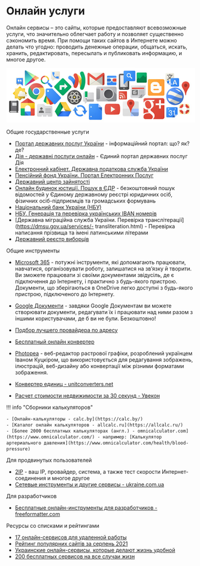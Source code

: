 # Онлайн услуги

Онлайн сервисы – это сайты, которые предоставляют всевозможные услуги, что значительно облегчает работу и позволяет существенно сэкономить время. При помощи таких сайтов в Интернете можно делать что угодно: проводить денежные операции, общаться, искать, хранить, редактировать, пересылать и публиковать информацию, и многое другое.

![Онлайн услуги](./../../assets/images/online-services.jpg)

Общие государственные услуги

- [Портал державних послуг України](https://igov.org.ua/) - інформаційний портал: що? як? де?
- [Дія - державні послуги онлайн](https://diia.gov.ua/) - Єдиний портал державних послуг Дія
- [Електронний кабінет. Державна податкова служба України](https://cabinet.tax.gov.ua/)
- [Пенсійний фонд України. Портал Електронних Послуг](https://portal.pfu.gov.ua/)
- [Державний центр зайнятості](https://www.dcz.gov.ua/)
- [Онлайн будинок юстиції. Пошук в ЄДР](https://online.minjust.gov.ua/edr-search/) - безкоштовний пошук відомостей у Єдиному державному реєстрі юридичних осіб, фізичних осіб-підприємців та громадських формувань
- [Національний банк України (НБУ)](https://bank.gov.ua/)
- [НБУ. Генерація та перевірка українських IBAN номерів](https://bank.gov.ua/ua/iban)
- [Державна міграційна служба України. Перевірка транслітерації](https://dmsu.gov.ua/services/- transliteration.html) - Перевірка написання прізвища та імені латинськими літерами
- [Державний реєстр виборців](https://www.drv.gov.ua/)

Общие инструменты

- [Microsoft 365](https://www.microsoft.com/uk-ua/microsoft-365) - потужні інструменти, які допомагають працювати, навчатися, організовувати роботу, залишатися на зв’язку й творити. Ви зможете працювати зі своїми документами звідусіль, де є підключення до Інтернету, і практично з будь-якого пристрою. Документи, що зберігаються в OneDrive легко доступні з будь-якого пристрою, підключеного до Інтернету.
- [Google Документи](https://www.google.com/intl/uk_ua/docs/about/) - завдяки Google Документам ви можете створювати документи, редагувати їх і працювати над ними разом з іншими користувачами, де б ви не були. Безкоштовно!

- [Подбор лучшего провайдера по адресу](http://www.multitest.ua/)
- [Бесплатный онлайн конвертер](https://www.online-convert.com/ru/)
- [Photopea](https://www.photopea.com/) - веб-редактор растрової графіки, розроблений українцем Іваном Куцкіром, що використовується для редагування зображень, ілюстрацій, веб-дизайну або конвертації між різними форматами зображення.
- [Конвертер единиц - unitconverters.net](https://www.unitconverters.net/)
- [Расчет стоимости недвижимости за 30 секунд - Увекон](https://www.uvecon.ua/ru/otsiniti-neruhomist.html)

!!! info "Сборники калькуляторов"

    - [Онлайн-калькуляторы - calc.by](https://calc.by/)
    - [Каталог онлайн калькуляторов - allcalc.ru](https://allcalc.ru/)
    - [Более 2000 бесплатных калькуляторах (англ.) - omnicalculator.com](https://www.omnicalculator.com/) - например: [Калькулятор артериального давления](https://www.omnicalculator.com/health/blood-pressure)

Для продвинутых пользователей

- [2IP](https://2ip.ua/ru/) - ваш IP, провайдер, система, а также тест скорости Интернет-соединения и многое другое
- [Сетевые инструменты и другие сервисы - ukraine.com.ua](https://www.ukraine.com.ua/info/tools/)

Для разработчиков

- [Бесплатные онлайн-инструменты для разработчиков - freeformatter.com](https://www.freeformatter.com/)

Ресурсы со списками и рейтингами

- [17 онлайн-сервисов для удаленной работы](https://ain.ua/2020/03/16/kak-rabotat-iz-domu-na-karantine-podborka/)
- [Рейтинг популярних сайтів за серпень 2021](https://tns-ua.com/news/reyting-populyarnih-saytiv-za-serpen-2021)
- [Украинские онлайн-сервисы, которые делают жизнь удобной](https://credit-agricole.ua/o-banke/pres-centr/novini/ukrayinski-onlajn-servisi-yaki-roblyat-zhittya-zruchnim-1182)
- [200 бесплатных сервисов на все случаи жизн](https://lifehacker.ru/200-free-services/)

